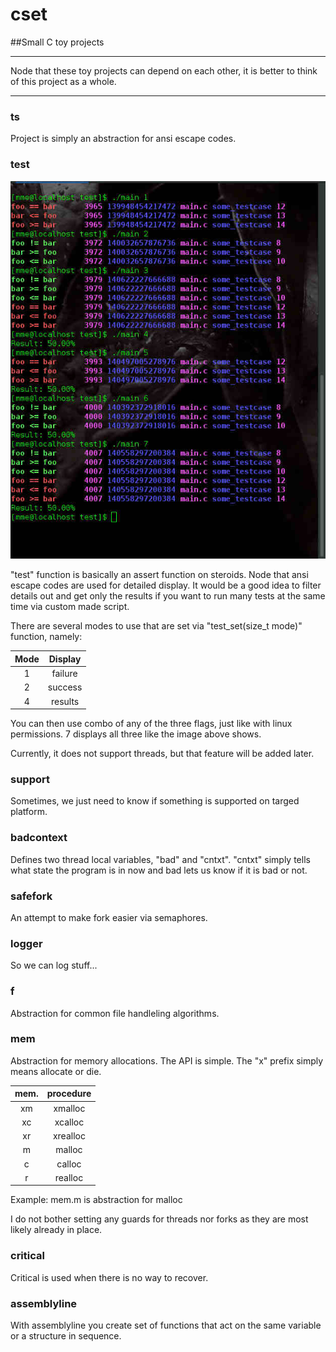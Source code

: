 # cset
##Small C toy projects

---

Node that these toy projects can depend on each other, it is better to think of this project as a whole.

---

### ts

Project is simply an abstraction for ansi escape codes.

### test

![alt tag](https://raw.githubusercontent.com/grebnafets/cset/master/test/images/demo.valid.1.jpg)

"test" function is basically an assert function on steroids. Node that ansi escape codes are used for detailed display. It would be a good idea to filter details out and get only the results if you want to run many tests at the same time via custom made script.

There are several modes to use that are set via "test_set(size_t mode)" function, namely:

| Mode | Display |
|:----:|:-------:|
| 1    | failure |
| 2    | success |
| 4    | results |

You can then use combo of any of the three flags, just like with linux permissions. 7 displays all three like the image above shows.

Currently, it does not support threads, but that feature will be added later.

### support

Sometimes, we just need to know if something is supported on targed platform.

### badcontext

Defines two thread local variables, "bad" and "cntxt".
"cntxt" simply tells what state the program is in now and bad lets us know
if it is bad or not.

### safefork

An attempt to make fork easier via semaphores.

### logger

So we can log stuff...

### f

Abstraction for common file handleling algorithms.

### mem

Abstraction for memory allocations.
The API is simple. The "x" prefix simply means allocate or die.

| mem. | procedure |
|:----:|:---------:|
| xm   | xmalloc   |
| xc   | xcalloc   |
| xr   | xrealloc  |
| m    | malloc    |
| c    | calloc    |
| r    | realloc   |

Example: mem.m is abstraction for malloc

I do not bother setting any guards for threads nor forks as they are most
likely already in place.

### critical

Critical is used when there is no way to recover.

### assemblyline

With assemblyline you create set of functions that act on the
same variable or a structure in sequence.
